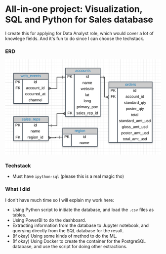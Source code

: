 # All-in-one project: Visualization, SQL and Python for Sales database
I create this for applying for Data Analyst role, which would cover a lot of knowlege fields. And it's fun to do since I can choose the techstack.

### ERD
![ERD for the thing](erd.png)

### Techstack
- Must have `ipython-sql` (please this is a real magic tho)

### What I did
I don't have much time so I will explain my work here:
- Using Python script to initiate the database, and load the `.csv` files as tables.
- Using PowerBI to do the dashboard.
- Extracting information from the database to Jupyter notebook, and querying directly from the SQL database for the result. 
- (If okay) Using some kinds of method to do the ML.
- (If okay) Using Docker to create the container for the PostgreSQL database, and use the script for doing other extractions.